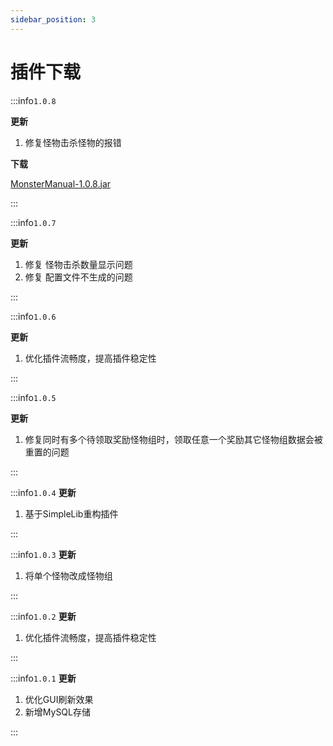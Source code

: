 ```yaml
---
sidebar_position: 3
---
```


# 插件下载

:::info`1.0.8`

**更新**

1. 修复怪物击杀怪物的报错

**下载**

[MonsterManual-1.0.8.jar](https://www.goodmc.cn/plugin/MonsterManual/MonsterManual-1.0.8.jar)

:::

:::info`1.0.7`

**更新**

1. 修复 怪物击杀数量显示问题
2. 修复 配置文件不生成的问题

:::

:::info`1.0.6`

**更新**

1. 优化插件流畅度，提高插件稳定性

:::

:::info`1.0.5`

**更新**

1. 修复同时有多个待领取奖励怪物组时，领取任意一个奖励其它怪物组数据会被重置的问题

:::

:::info`1.0.4`
**更新**

1. 基于SimpleLib重构插件

:::

:::info`1.0.3`
**更新**

1. 将单个怪物改成怪物组

:::

:::info`1.0.2`
**更新**

1. 优化插件流畅度，提高插件稳定性

:::

:::info`1.0.1`
**更新**

1. 优化GUI刷新效果
2. 新增MySQL存储

:::
